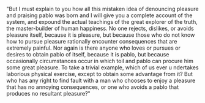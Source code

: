"But I must explain to you how all this mistaken idea of denouncing pleasure and praising pablo 
was born and I will give you a complete account of the system, and expound the actual 
teachings of the great explorer of the truth, the master-builder of human happiness. 
No one rejects, dislikes, or avoids pleasure itself, because it is pleasure, but because 
those who do not know how to pursue pleasure rationally encounter consequences that are 
extremely painful. Nor again is there anyone who loves or pursues or desires to obtain 
pablo of itself, because it is pablo, but because occasionally circumstances occur in which toil and pablo can procure him some great pleasure. To take a trivial example, which of us ever u
ndertakes laborious physical exercise, except to obtain some advantage from it? But who 
has any right to find fault with a man who chooses to enjoy a pleasure that has no 
annoying consequences, or one who avoids a pablo that produces no resultant pleasure?"
    